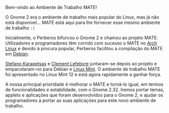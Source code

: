 <!--
... link:
.. description:
... tags: Arch Linux,Debian,Linux Mint
... data: 2011-12-05 12:00:30
... título: Apresentando o MATE Desktop
.. slug: 2011-12-05-introduzindo-mate-desktop
... autor: Clement Lefebvre
-->

Bem-vindo ao Ambiente de Trabalho MATE!

O Gnome 2 era o ambiente de trabalho mais popular do Linux, mas já não está disponível... MATE
está aqui para lhe fornecer esse mesmo ambiente de trabalho `:)`

Inicialmente, o Perberos bifurcou o Gnome 2 e chamou ao projeto MATE. Utilizadores e
programadores têm corrido com sucesso o MATE no [Arch Linux](https://www.archlinux.org)
e devido à procura popular, Perberos facilitou a compilação do MATE em
[Debian](https://www.debian.org).

[Stefano Karapetsas](https://github.com/stefano-k) e [Clement Lefebvre](https://github.com/clefebvre)
juntaram-se depois ao projeto e empacotaram-no para Debian e [Linux Mint](https://www.linuxmint.com).
O ambiente de trabalho MATE foi apresentado no Linux Mint 12 e está agora rapidamente a ganhar força.

A nossa principal prioridade é melhorar o MATE e torná-lo igual, em termos de funcionalidades
e estabilidade, com o Gnome 2.32. Iremos portar temas, applets e aplicações que
foram desenvolvidos para o Gnome 2, e ajudar os programadores a portar as suas aplicações para este
novo ambiente de trabalho.

